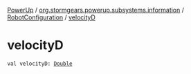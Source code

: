 [PowerUp](../../index.md) / [org.stormgears.powerup.subsystems.information](../index.md) / [RobotConfiguration](index.md) / [velocityD](./velocity-d.md)

# velocityD

`val velocityD: `[`Double`](https://kotlinlang.org/api/latest/jvm/stdlib/kotlin/-double/index.html)